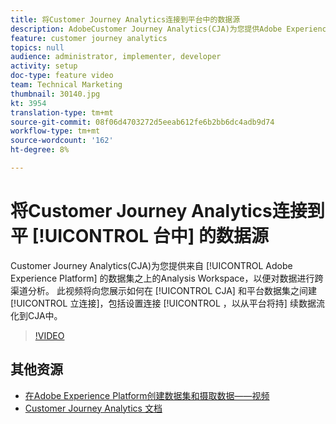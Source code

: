 ```yaml
---
title: 将Customer Journey Analytics连接到平台中的数据源
description: AdobeCustomer Journey Analytics(CJA)为您提供Adobe Experience Platform数据集的Analysis Workspace，以便对数据进行跨渠道分析。 此视频将向您展示如何在CJA和平台数据集之间建立连接，包括设置连接以从平台将持续数据流化到CJA。
feature: customer journey analytics
topics: null
audience: administrator, implementer, developer
activity: setup
doc-type: feature video
team: Technical Marketing
thumbnail: 30140.jpg
kt: 3954
translation-type: tm+mt
source-git-commit: 08f06d4703272d5eeab612fe6b2bb6dc4adb9d74
workflow-type: tm+mt
source-wordcount: '162'
ht-degree: 8%

---
```



# 将Customer Journey Analytics连接到平 [!UICONTROL 台中] 的数据源

Customer Journey Analytics(CJA)为您提供来自 [!UICONTROL Adobe Experience Platform] 的数据集之上的Analysis Workspace，以便对数据进行跨渠道分析。 此视频将向您展示如何在 [!UICONTROL CJA] 和平台数据集之间建 [!UICONTROL 立连接]，包括设置连接 [!UICONTROL ，以从平台将持] 续数据流化到CJA中。

>[!VIDEO](https://video.tv.adobe.com/v/30140/?quality=12&enable10seconds=on&speedcontrol=on)

## 其他资源

* [在Adobe Experience Platform创建数据集和摄取数据——视频](https://docs.adobe.com/content/help/en/platform-learn/tutorials/data-ingestion/create-datasets-and-ingest-data.html)
* [Customer Journey Analytics 文档](https://docs.adobe.com/content/help/zh-Hans/analytics-platform/using/cja-landing.html)
